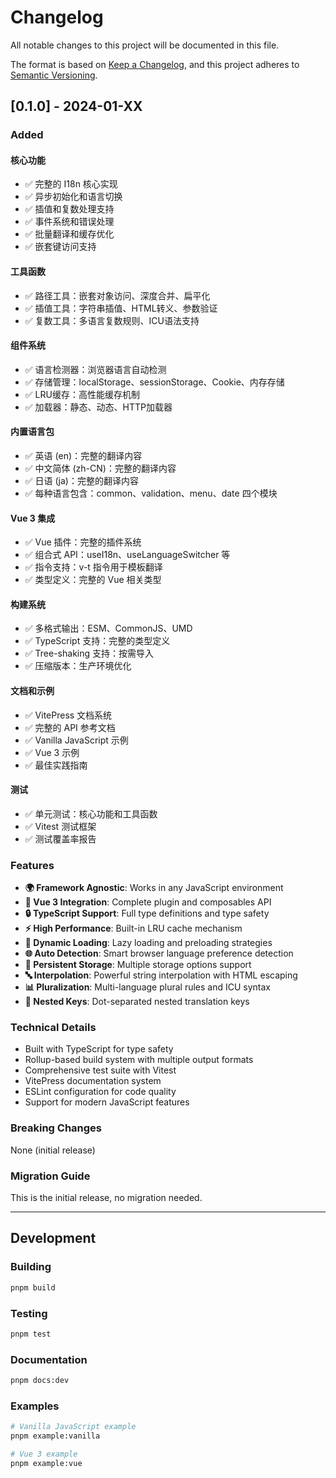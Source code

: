 # Changelog

All notable changes to this project will be documented in this file.

The format is based on [Keep a Changelog](https://keepachangelog.com/en/1.0.0/),
and this project adheres to [Semantic Versioning](https://semver.org/spec/v2.0.0.html).

## [0.1.0] - 2024-01-XX

### Added

#### 核心功能
- ✅ 完整的 I18n 核心实现
- ✅ 异步初始化和语言切换
- ✅ 插值和复数处理支持
- ✅ 事件系统和错误处理
- ✅ 批量翻译和缓存优化
- ✅ 嵌套键访问支持

#### 工具函数
- ✅ 路径工具：嵌套对象访问、深度合并、扁平化
- ✅ 插值工具：字符串插值、HTML转义、参数验证
- ✅ 复数工具：多语言复数规则、ICU语法支持

#### 组件系统
- ✅ 语言检测器：浏览器语言自动检测
- ✅ 存储管理：localStorage、sessionStorage、Cookie、内存存储
- ✅ LRU缓存：高性能缓存机制
- ✅ 加载器：静态、动态、HTTP加载器

#### 内置语言包
- ✅ 英语 (en)：完整的翻译内容
- ✅ 中文简体 (zh-CN)：完整的翻译内容  
- ✅ 日语 (ja)：完整的翻译内容
- ✅ 每种语言包含：common、validation、menu、date 四个模块

#### Vue 3 集成
- ✅ Vue 插件：完整的插件系统
- ✅ 组合式 API：useI18n、useLanguageSwitcher 等
- ✅ 指令支持：v-t 指令用于模板翻译
- ✅ 类型定义：完整的 Vue 相关类型

#### 构建系统
- ✅ 多格式输出：ESM、CommonJS、UMD
- ✅ TypeScript 支持：完整的类型定义
- ✅ Tree-shaking 支持：按需导入
- ✅ 压缩版本：生产环境优化

#### 文档和示例
- ✅ VitePress 文档系统
- ✅ 完整的 API 参考文档
- ✅ Vanilla JavaScript 示例
- ✅ Vue 3 示例
- ✅ 最佳实践指南

#### 测试
- ✅ 单元测试：核心功能和工具函数
- ✅ Vitest 测试框架
- ✅ 测试覆盖率报告

### Features

- **🌍 Framework Agnostic**: Works in any JavaScript environment
- **🎯 Vue 3 Integration**: Complete plugin and composables API
- **🔒 TypeScript Support**: Full type definitions and type safety
- **⚡ High Performance**: Built-in LRU cache mechanism
- **🔄 Dynamic Loading**: Lazy loading and preloading strategies
- **🌐 Auto Detection**: Smart browser language preference detection
- **💾 Persistent Storage**: Multiple storage options support
- **🔤 Interpolation**: Powerful string interpolation with HTML escaping
- **📊 Pluralization**: Multi-language plural rules and ICU syntax
- **🎨 Nested Keys**: Dot-separated nested translation keys

### Technical Details

- Built with TypeScript for type safety
- Rollup-based build system with multiple output formats
- Comprehensive test suite with Vitest
- VitePress documentation system
- ESLint configuration for code quality
- Support for modern JavaScript features

### Breaking Changes

None (initial release)

### Migration Guide

This is the initial release, no migration needed.

---

## Development

### Building

```bash
pnpm build
```

### Testing

```bash
pnpm test
```

### Documentation

```bash
pnpm docs:dev
```

### Examples

```bash
# Vanilla JavaScript example
pnpm example:vanilla

# Vue 3 example  
pnpm example:vue
```
